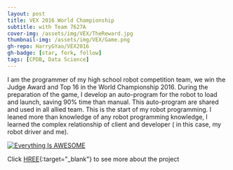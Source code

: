 ```yaml
---
layout: post
title: VEX 2016 World Championship 
subtitle: with Team 7627A
cover-img: /assets/img/VEX/TheReward.jpg
thumbnail-img: /assets/img/VEX/Game.png
gh-repo: HarryGYao/VEX2016
gh-badge: [star, fork, follow]
tags: [CPDB, Data Science]
---
```


I am the programmer of my high school robot competition team, we win the Judge Award and Top 16 in the World Championship 2016.
During the preparation of the game, I develop an auto-program for the robot to load and launch, saving 90% time than manual. This auto-program are shared and used in all allied team.
This is the start of my robot programming. I leaned more than knowledge of any robot programming knowledge, I learned the complex relationship of client and developer ( in this case, my robot driver and me).


[![Everything Is AWESOME](https://img.youtube.com/vi/StTqXEQ2l-Y/0.jpg)](https://www.youtube.com/watch?v=StTqXEQ2l-Y "Everything Is AWESOME")

Click [HREE](https://harrygyao.github.io/VEX2016/){:target="_blank"} to see more about the project
